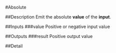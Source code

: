 #Absolute

##Description
Emit the absolute **value** of the **input**.

##Inputs
###value
Positive or negative input value

##Outputs
###result
Positive output value

##Detail

